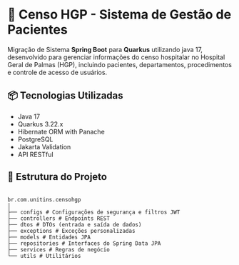 # 🏥 Censo HGP - Sistema de Gestão de Pacientes

Migração de Sistema **Spring Boot** para **Quarkus** utilizando java 17, desenvolvido para gerenciar informações do censo hospitalar no Hospital Geral de Palmas (HGP), incluindo pacientes, departamentos, procedimentos e controle de acesso de usuários.

## 📦 Tecnologias Utilizadas

- Java 17
- Quarkus 3.22.x
- Hibernate ORM with Panache 
- PostgreSQL
- Jakarta Validation
- API RESTful

## 📁 Estrutura do Projeto

```text

br.com.unitins.censohgp
│
├── configs # Configurações de segurança e filtros JWT
├── controllers # Endpoints REST
├── dtos # DTOs (entrada e saída de dados)
├── exceptions # Exceções personalizadas
├── models # Entidades JPA
├── repositories # Interfaces do Spring Data JPA
├── services # Regras de negócio
└── utils # Utilitários

```
